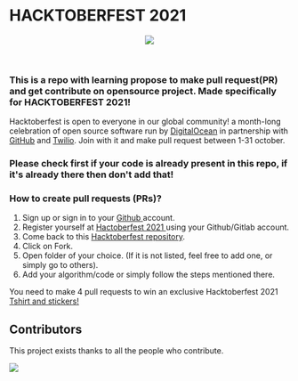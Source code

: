# HACKTOBERFEST 2021

<p align="center">
  <img src="https://github.com/N1ght420/hacktoberfest2021/blob/main/FILE/hacktoberfest.svg">
</p><br>

### This is a repo with learning propose to make pull request(PR) and get contribute on opensource project. Made specifically for HACKTOBERFEST 2021!  
Hacktoberfest is open to everyone in our global community! a month-long celebration of open source software run by <a href="https://www.digitalocean.com/">DigitalOcean</a> in partnership with <a href="https://github.com/">GitHub</a> and <a href="https://www.twilio.com/">Twilio</a>. Join with it and make pull request between 1-31 october.
### Please check first if your code is already present in this repo, if it's already there then don't add that!

### How to create pull requests (PRs)?
  1. Sign up or sign in to your <a href="https://github.com/"> Github </a> account.
  2. Register yourself at <a href="https://hacktoberfest.digitalocean.com/"> Hactoberfest 2021 </a> using your Github/Gitlab account.
  3. Come back to this <a href="https://github.com/N1ght420/hacktoberfest2021"> Hacktoberfest repository</a>.
  4. Click on Fork.
  4. Open folder of your choice. (If it is not listed, feel free to add one, or simply go to others).
  5. Add your algorithm/code or simply follow the steps mentioned there.
  

 You need to make 4 pull requests to win an exclusive Hacktoberfest 2021 <a href="https://hacktoberfestswaglist.com/"> Tshirt and stickers! </a>

## Contributors
This project exists thanks to all the people who contribute.

[![](https://contributors-img.web.app/image?repo=N1ght420/hacktoberfest2021)](https://github.com/N1ght420/hacktoberfest2021/graphs/contributors)
